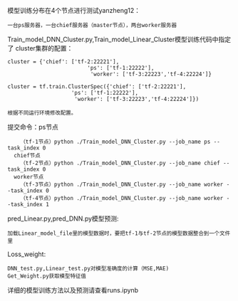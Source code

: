 模型训练分布在4个节点进行测试yanzheng12：

    一台ps服务器，一台chief服务器（master节点），两台worker服务器
Train_model_DNN_Cluster.py,Train_model_Linear_Cluster模型训练代码中指定了
cluster集群的配置：

    cluster = {'chief': ['tf-2:22221'],
                             'ps': ['tf-1:22222'],
                              'worker': ['tf-3:22223','tf-4:22224']}
                              
    cluster = tf.train.ClusterSpec({'chief': ['tf-2:22221'],
                        'ps': ['tf-1:22222'],
                         'worker': ['tf-3:22223','tf-4:22224']}) 
                         
    根据不同运行环境修改配置。 
                            
提交命令：ps节点

        （tf-1节点）python ./Train_model_DNN_Cluster.py --job_name ps --task_index 0
      chief节点
        （tf-2节点）python ./Train_model_DNN_Cluster.py --job_name chief --task_index 0
      worker节点
        （tf-3节点）python ./Train_model_DNN_Cluster.py --job_name worker --task_index 0
        （tf-4节点）python ./Train_model_DNN_Cluster.py --job_name worker --task_index 1
pred_Linear.py,pred_DNN.py模型预测:

    加载Linear_model_file里的模型数据时，要把tf-1与tf-2节点的模型数据整合到一个文件里
Loss_weight:

    DNN_test.py,Linear_test.py对模型准确度的计算（MSE,MAE)
    Get_Weight.py获取模型特征值 
详细的模型训练方法以及预测请查看runs.ipynb        

